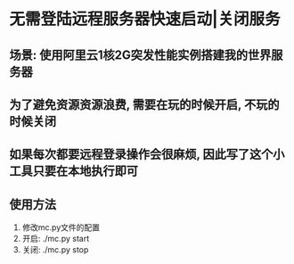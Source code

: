 # 无需登陆远程服务器快速启动|关闭服务

## 场景: 使用阿里云1核2G突发性能实例搭建我的世界服务器
## 为了避免资源资源浪费, 需要在玩的时候开启, 不玩的时候关闭
## 如果每次都要远程登录操作会很麻烦, 因此写了这个小工具只要在本地执行即可

## 使用方法
1. 修改mc.py文件的配置
2. 开启: ./mc.py start
3. 关闭: ./mc.py stop
